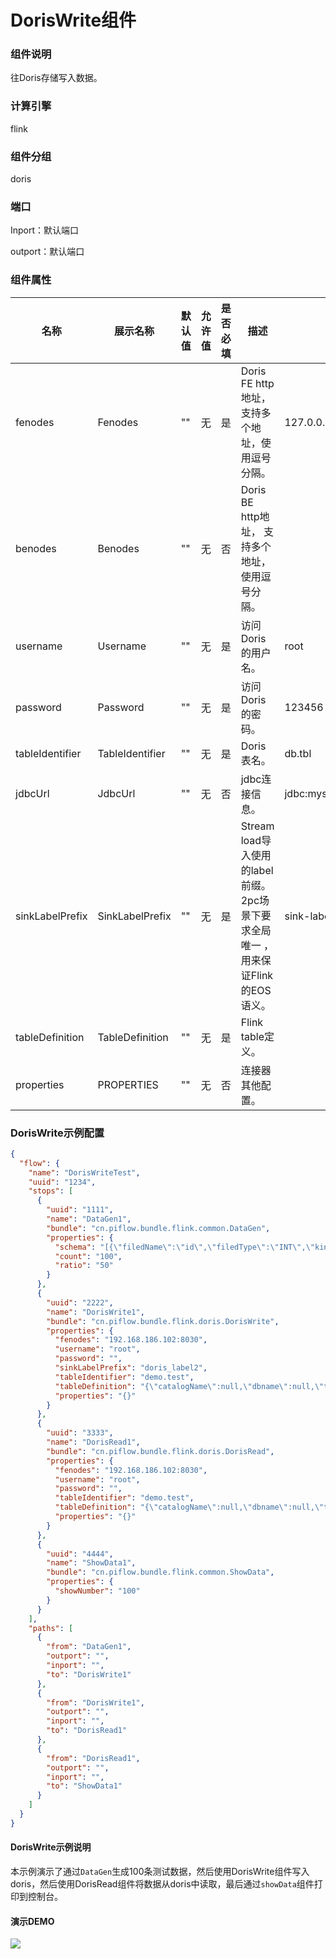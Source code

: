 # DorisWrite组件

### 组件说明

往Doris存储写入数据。

### 计算引擎

flink

### 组件分组

doris

### 端口

Inport：默认端口

outport：默认端口

### 组件属性

| 名称              | 展示名称            | 默认值 | 允许值 | 是否必填 | 描述                                                     | 例子                          |
| --------------- | --------------- | --- | --- | ---- | ------------------------------------------------------ | --------------------------- |
| fenodes         | Fenodes         | ""  | 无   | 是    | Doris FE http地址， 支持多个地址，使用逗号分隔。                        | 127.0.0.1:8030              |
| benodes         | Benodes         | ""  | 无   | 否    | Doris BE http地址， 支持多个地址，使用逗号分隔。                        |                             |
| username        | Username        | ""  | 无   | 是    | 访问Doris的用户名。                                           | root                        |
| password        | Password        | ""  | 无   | 是    | 访问Doris的密码。                                            | 123456                      |
| tableIdentifier | TableIdentifier | ""  | 无   | 是    | Doris表名。                                               | db.tbl                      |
| jdbcUrl         | JdbcUrl         | ""  | 无   | 否    | jdbc连接信息。                                              | jdbc:mysql://127.0.0.1:9030 |
| sinkLabelPrefix | SinkLabelPrefix | ""  | 无   | 是    | Stream load导入使用的label前缀。2pc场景下要求全局唯一 ，用来保证Flink的EOS语义。 | sink-label-demo             |
| tableDefinition | TableDefinition | ""  | 无   | 是    | Flink table定义。                                         |                             |
| properties      | PROPERTIES      | ""  | 无   | 否    | 连接器其他配置。                                               |                             |

### DorisWrite示例配置

```json
{
  "flow": {
    "name": "DorisWriteTest",
    "uuid": "1234",
    "stops": [
      {
        "uuid": "1111",
        "name": "DataGen1",
        "bundle": "cn.piflow.bundle.flink.common.DataGen",
        "properties": {
          "schema": "[{\"filedName\":\"id\",\"filedType\":\"INT\",\"kind\":\"sequence\",\"start\":1,\"end\":10000},{\"filedName\":\"name\",\"filedType\":\"STRING\",\"kind\":\"random\",\"length\":15},{\"filedName\":\"age\",\"filedType\":\"INT\",\"kind\":\"random\",\"max\":100,\"min\":1}]",
          "count": "100",
          "ratio": "50"
        }
      },
      {
        "uuid": "2222",
        "name": "DorisWrite1",
        "bundle": "cn.piflow.bundle.flink.doris.DorisWrite",
        "properties": {
          "fenodes": "192.168.186.102:8030",
          "username": "root",
          "password": "",
          "sinkLabelPrefix": "doris_label2",
          "tableIdentifier": "demo.test",
          "tableDefinition": "{\"catalogName\":null,\"dbname\":null,\"tableName\":\"\",\"ifNotExists\":true,\"physicalColumnDefinition\":[{\"columnName\":\"id\",\"columnType\":\"INT\",\"comment\":\"id\"},{\"columnName\":\"name\",\"columnType\":\"STRING\",\"comment\":\"name\"},{\"columnName\":\"age\",\"columnType\":\"INT\"}],\"metadataColumnDefinition\":null,\"computedColumnDefinition\":null,\"watermarkDefinition\":null}",
          "properties": "{}"
        }
      },
      {
        "uuid": "3333",
        "name": "DorisRead1",
        "bundle": "cn.piflow.bundle.flink.doris.DorisRead",
        "properties": {
          "fenodes": "192.168.186.102:8030",
          "username": "root",
          "password": "",
          "tableIdentifier": "demo.test",
          "tableDefinition": "{\"catalogName\":null,\"dbname\":null,\"tableName\":\"\",\"ifNotExists\":true,\"physicalColumnDefinition\":[{\"columnName\":\"id\",\"columnType\":\"INT\",\"comment\":\"id\"},{\"columnName\":\"name\",\"columnType\":\"STRING\",\"comment\":\"name\"},{\"columnName\":\"age\",\"columnType\":\"INT\"}],\"metadataColumnDefinition\":null,\"computedColumnDefinition\":null,\"watermarkDefinition\":null}",
          "properties": "{}"
        }
      },
      {
        "uuid": "4444",
        "name": "ShowData1",
        "bundle": "cn.piflow.bundle.flink.common.ShowData",
        "properties": {
          "showNumber": "100"
        }
      }
    ],
    "paths": [
      {
        "from": "DataGen1",
        "outport": "",
        "inport": "",
        "to": "DorisWrite1"
      },
      {
        "from": "DorisWrite1",
        "outport": "",
        "inport": "",
        "to": "DorisRead1"
      },
      {
        "from": "DorisRead1",
        "outport": "",
        "inport": "",
        "to": "ShowData1"
      }
    ]
  }
}
```

#### DorisWrite示例说明

本示例演示了通过`DataGen`生成100条测试数据，然后使用DorisWrite组件写入doris，然后使用DorisRead组件将数据从doris中读取，最后通过`showData`组件打印到控制台。

#### 演示DEMO

![](https://cdn.jsdelivr.net/gh/mayi295940/blog_pic_ma@main/img/piflowx/stop/flink/jdbcJDBCRead.gif)
